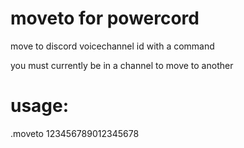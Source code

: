 # moveto for powercord

move to discord voicechannel id with a command

you must currently be in a channel to move to another

# usage:
.moveto 123456789012345678
